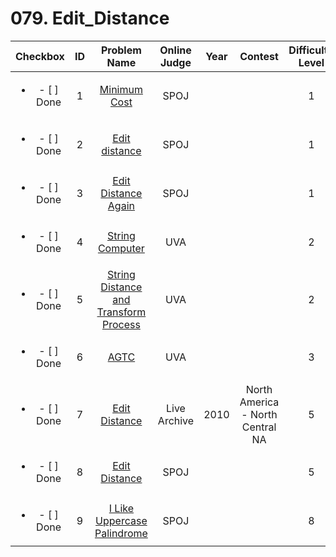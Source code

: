 # 079. Edit_Distance


| Checkbox | ID | Problem Name|Online Judge|Year|Contest|Difficulty Level|
|:---:|:---:|:---:|:---:|:---:|:---:|:---:|
|<ul><li>- [ ] Done</li></ul>|1|[Minimum Cost](http://www.spoj.com/problems/MC/)|SPOJ|||1|
|<ul><li>- [ ] Done</li></ul>|2|[Edit distance](http://www.spoj.com/problems/EDIST/)|SPOJ|||1|
|<ul><li>- [ ] Done</li></ul>|3|[Edit Distance Again](http://www.spoj.com/problems/EDIT/)|SPOJ|||1|
|<ul><li>- [ ] Done</li></ul>|4|[String Computer](https://uva.onlinejudge.org/index.php?option=onlinejudge&page=show_problem&problem=100)|UVA|||2|
|<ul><li>- [ ] Done</li></ul>|5|[String Distance and Transform Process](https://uva.onlinejudge.org/index.php?option=onlinejudge&page=show_problem&problem=467)|UVA|||2|
|<ul><li>- [ ] Done</li></ul>|6|[AGTC](https://uva.onlinejudge.org/index.php?option=onlinejudge&page=show_problem&problem=3648)|UVA|||3|
|<ul><li>- [ ] Done</li></ul>|7|[Edit Distance](https://icpcarchive.ecs.baylor.edu/index.php?option=onlinejudge&page=show_problem&problem=2899)|Live Archive|2010|North America - North Central NA|5|
|<ul><li>- [ ] Done</li></ul>|8|[Edit Distance](http://www.spoj.com/problems/EDDIST/)|SPOJ|||5|
|<ul><li>- [ ] Done</li></ul>|9|[I Like Uppercase Palindrome](http://www.spoj.com/problems/PLNDRM1/)|SPOJ|||8|
